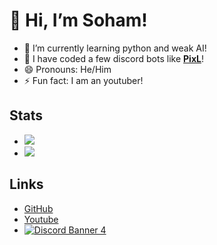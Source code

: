 # 👋 Hi, I’m Soham!

- 🔭 I’m currently learning python and weak AI!
- 🤖 I have coded a few discord bots like **[PixL](https://discordbotlist.com/bots/pixl)**!
- 😄 Pronouns: He/Him
- ⚡ Fun fact: I am an youtuber!

## Stats

- ![](https://komarev.com/ghpvc/?username=soham485)
- ![](https://github-readme-stats.vercel.app/api?username=Soham485&show_icons=true&hide_border=true&theme=tokyonight)

## Links

- [GitHub](https://github.com/soham485)
- [Youtube](https://www.youtube.com/channel/UC2CE5AfflIzhZCNJv5Qdkjg)
- [![Discord Banner 4](https://discordapp.com/api/guilds/859038936160927764/widget.png?style=banner4)](https://discord.gg/aEBxQnZE6B)


